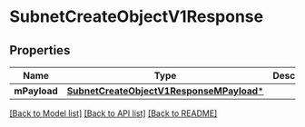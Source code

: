 # SubnetCreateObjectV1Response

## Properties
Name | Type | Description | Notes
------------ | ------------- | ------------- | -------------
**mPayload** | [**SubnetCreateObjectV1ResponseMPayload***](SubnetCreateObjectV1ResponseMPayload.md) |  | 

[[Back to Model list]](../README.md#documentation-for-models) [[Back to API list]](../README.md#documentation-for-api-endpoints) [[Back to README]](../README.md)


